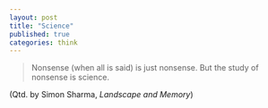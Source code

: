 ```yaml
---
layout: post
title: "Science"
published: true
categories: think
---
```


> Nonsense (when all is said) is just nonsense. But the study of nonsense is science.

(Qtd. by Simon Sharma, *Landscape and Memory*)
